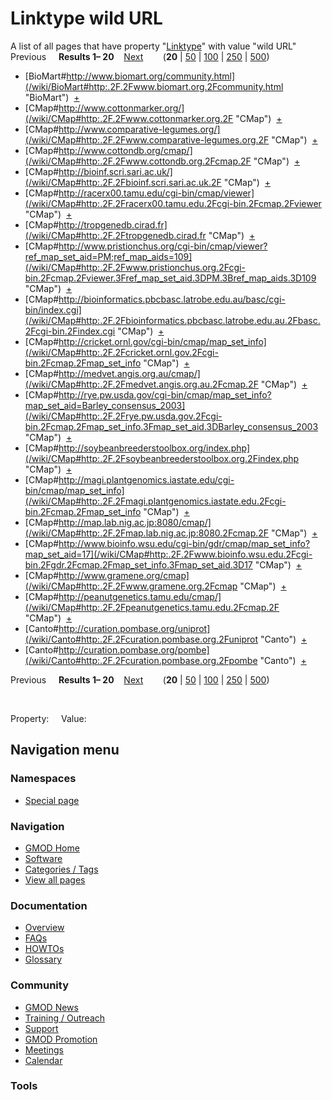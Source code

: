 



<span id="top"></span>




# <span dir="auto">Linktype wild URL</span>






A list of all pages that have property
"[Linktype](/wiki/Property%253ALinktype "Property%253ALinktype")" with value
"wild URL"  
Previous     **Results 1–
20**    [Next](/mediawiki/index.php?title=Special%253ASearchByProperty&offset=20&limit=20&property=Linktype&value=wild+URL)        (**20**
\|
[50](/mediawiki/index.php?title=Special%253ASearchByProperty&offset=0&limit=50&property=Linktype&value=wild+URL)
\|
[100](/mediawiki/index.php?title=Special%253ASearchByProperty&offset=0&limit=100&property=Linktype&value=wild+URL)
\|
[250](/mediawiki/index.php?title=Special%253ASearchByProperty&offset=0&limit=250&property=Linktype&value=wild+URL)
\|
[500](/mediawiki/index.php?title=Special%253ASearchByProperty&offset=0&limit=500&property=Linktype&value=wild+URL))

- [BioMart#http://www.biomart.org/community.html](/wiki/BioMart#http:.2F.2Fwww.biomart.org.2Fcommunity.html "BioMart")  <span class="smwbrowse">[+](/wiki/Special%253ABrowse/BioMart-23http%253A-2F-2Fwww.biomart.org-2Fcommunity.html "Special%253ABrowse/BioMart-23http%253A-2F-2Fwww.biomart.org-2Fcommunity.html")</span>
- [CMap#http://www.cottonmarker.org/](/wiki/CMap#http:.2F.2Fwww.cottonmarker.org.2F "CMap")  <span class="smwbrowse">[+](/wiki/Special%253ABrowse/CMap-23http%253A-2F-2Fwww.cottonmarker.org-2F "Special%253ABrowse/CMap-23http%253A-2F-2Fwww.cottonmarker.org-2F")</span>
- [CMap#http://www.comparative-legumes.org/](/wiki/CMap#http:.2F.2Fwww.comparative-legumes.org.2F "CMap")  <span class="smwbrowse">[+](/wiki/Special%253ABrowse/CMap-23http%253A-2F-2Fwww.comparative-2Dlegumes.org-2F "Special%253ABrowse/CMap-23http%253A-2F-2Fwww.comparative-2Dlegumes.org-2F")</span>
- [CMap#http://www.cottondb.org/cmap/](/wiki/CMap#http:.2F.2Fwww.cottondb.org.2Fcmap.2F "CMap")  <span class="smwbrowse">[+](/wiki/Special%253ABrowse/CMap-23http%253A-2F-2Fwww.cottondb.org-2Fcmap-2F "Special%253ABrowse/CMap-23http%253A-2F-2Fwww.cottondb.org-2Fcmap-2F")</span>
- [CMap#http://bioinf.scri.sari.ac.uk/](/wiki/CMap#http:.2F.2Fbioinf.scri.sari.ac.uk.2F "CMap")  <span class="smwbrowse">[+](/wiki/Special%253ABrowse/CMap-23http%253A-2F-2Fbioinf.scri.sari.ac.uk-2F "Special%253ABrowse/CMap-23http%253A-2F-2Fbioinf.scri.sari.ac.uk-2F")</span>
- [CMap#http://racerx00.tamu.edu/cgi-bin/cmap/viewer](/wiki/CMap#http:.2F.2Fracerx00.tamu.edu.2Fcgi-bin.2Fcmap.2Fviewer "CMap")  <span class="smwbrowse">[+](/wiki/Special%253ABrowse/CMap-23http%253A-2F-2Fracerx00.tamu.edu-2Fcgi-2Dbin-2Fcmap-2Fviewer "Special%253ABrowse/CMap-23http%253A-2F-2Fracerx00.tamu.edu-2Fcgi-2Dbin-2Fcmap-2Fviewer")</span>
- [CMap#http://tropgenedb.cirad.fr](/wiki/CMap#http:.2F.2Ftropgenedb.cirad.fr "CMap")  <span class="smwbrowse">[+](/wiki/Special%253ABrowse/CMap-23http%253A-2F-2Ftropgenedb.cirad.fr "Special%253ABrowse/CMap-23http%253A-2F-2Ftropgenedb.cirad.fr")</span>
- [CMap#http://www.pristionchus.org/cgi-bin/cmap/viewer?ref_map_set_aid=PM;ref_map_aids=109](/wiki/CMap#http:.2F.2Fwww.pristionchus.org.2Fcgi-bin.2Fcmap.2Fviewer.3Fref_map_set_aid.3DPM.3Bref_map_aids.3D109 "CMap")  <span class="smwbrowse">[+](/wiki/Special%253ABrowse/CMap-23http:-2F-2Fwww.pristionchus.org-2Fcgi-2Dbin-2Fcmap-2Fviewer-3Fref_map_set_aid%3DPM;ref_map_aids%3D109 "Special%253ABrowse/CMap-23http:-2F-2Fwww.pristionchus.org-2Fcgi-2Dbin-2Fcmap-2Fviewer-3Fref map set aid=PM;ref map aids=109")</span>
- [CMap#http://bioinformatics.pbcbasc.latrobe.edu.au/basc/cgi-bin/index.cgi](/wiki/CMap#http:.2F.2Fbioinformatics.pbcbasc.latrobe.edu.au.2Fbasc.2Fcgi-bin.2Findex.cgi "CMap")  <span class="smwbrowse">[+](/wiki/Special%253ABrowse/CMap-23http%253A-2F-2Fbioinformatics.pbcbasc.latrobe.edu.au-2Fbasc-2Fcgi-2Dbin-2Findex.cgi "Special%253ABrowse/CMap-23http%253A-2F-2Fbioinformatics.pbcbasc.latrobe.edu.au-2Fbasc-2Fcgi-2Dbin-2Findex.cgi")</span>
- [CMap#http://cricket.ornl.gov/cgi-bin/cmap/map_set_info](/wiki/CMap#http:.2F.2Fcricket.ornl.gov.2Fcgi-bin.2Fcmap.2Fmap_set_info "CMap")  <span class="smwbrowse">[+](/wiki/Special%253ABrowse/CMap-23http%253A-2F-2Fcricket.ornl.gov-2Fcgi-2Dbin-2Fcmap-2Fmap_set_info "Special%253ABrowse/CMap-23http:-2F-2Fcricket.ornl.gov-2Fcgi-2Dbin-2Fcmap-2Fmap set info")</span>
- [CMap#http://medvet.angis.org.au/cmap/](/wiki/CMap#http:.2F.2Fmedvet.angis.org.au.2Fcmap.2F "CMap")  <span class="smwbrowse">[+](/wiki/Special%253ABrowse/CMap-23http%253A-2F-2Fmedvet.angis.org.au-2Fcmap-2F "Special%253ABrowse/CMap-23http%253A-2F-2Fmedvet.angis.org.au-2Fcmap-2F")</span>
- [CMap#http://rye.pw.usda.gov/cgi-bin/cmap/map_set_info?map_set_aid=Barley_consensus_2003](/wiki/CMap#http:.2F.2Frye.pw.usda.gov.2Fcgi-bin.2Fcmap.2Fmap_set_info.3Fmap_set_aid.3DBarley_consensus_2003 "CMap")  <span class="smwbrowse">[+](/wiki/Special%253ABrowse/CMap-23http:-2F-2Frye.pw.usda.gov-2Fcgi-2Dbin-2Fcmap-2Fmap_set_info-3Fmap_set_aid%3DBarley_consensus_2003 "Special%253ABrowse/CMap-23http:-2F-2Frye.pw.usda.gov-2Fcgi-2Dbin-2Fcmap-2Fmap set info-3Fmap set aid=Barley consensus 2003")</span>
- [CMap#http://soybeanbreederstoolbox.org/index.php](/wiki/CMap#http:.2F.2Fsoybeanbreederstoolbox.org.2Findex.php "CMap")  <span class="smwbrowse">[+](/wiki/Special%253ABrowse/CMap-23http%253A-2F-2Fsoybeanbreederstoolbox.org-2Findex.php "Special%253ABrowse/CMap-23http%253A-2F-2Fsoybeanbreederstoolbox.org-2Findex.php")</span>
- [CMap#http://magi.plantgenomics.iastate.edu/cgi-bin/cmap/map_set_info](/wiki/CMap#http:.2F.2Fmagi.plantgenomics.iastate.edu.2Fcgi-bin.2Fcmap.2Fmap_set_info "CMap")  <span class="smwbrowse">[+](/wiki/Special%253ABrowse/CMap-23http%253A-2F-2Fmagi.plantgenomics.iastate.edu-2Fcgi-2Dbin-2Fcmap-2Fmap_set_info "Special%253ABrowse/CMap-23http:-2F-2Fmagi.plantgenomics.iastate.edu-2Fcgi-2Dbin-2Fcmap-2Fmap set info")</span>
- [CMap#http://map.lab.nig.ac.jp:8080/cmap/](/wiki/CMap#http:.2F.2Fmap.lab.nig.ac.jp:8080.2Fcmap.2F "CMap")  <span class="smwbrowse">[+](/wiki/Special%253ABrowse/CMap-23http%253A-2F-2Fmap.lab.nig.ac.jp%253A8080-2Fcmap-2F "Special%253ABrowse/CMap-23http%253A-2F-2Fmap.lab.nig.ac.jp%253A8080-2Fcmap-2F")</span>
- [CMap#http://www.bioinfo.wsu.edu/cgi-bin/gdr/cmap/map_set_info?map_set_aid=17](/wiki/CMap#http:.2F.2Fwww.bioinfo.wsu.edu.2Fcgi-bin.2Fgdr.2Fcmap.2Fmap_set_info.3Fmap_set_aid.3D17 "CMap")  <span class="smwbrowse">[+](/wiki/Special%253ABrowse/CMap-23http:-2F-2Fwww.bioinfo.wsu.edu-2Fcgi-2Dbin-2Fgdr-2Fcmap-2Fmap_set_info-3Fmap_set_aid%3D17 "Special%253ABrowse/CMap-23http:-2F-2Fwww.bioinfo.wsu.edu-2Fcgi-2Dbin-2Fgdr-2Fcmap-2Fmap set info-3Fmap set aid=17")</span>
- [CMap#http://www.gramene.org/cmap](/wiki/CMap#http:.2F.2Fwww.gramene.org.2Fcmap "CMap")  <span class="smwbrowse">[+](/wiki/Special%253ABrowse/CMap-23http%253A-2F-2Fwww.gramene.org-2Fcmap "Special%253ABrowse/CMap-23http%253A-2F-2Fwww.gramene.org-2Fcmap")</span>
- [CMap#http://peanutgenetics.tamu.edu/cmap/](/wiki/CMap#http:.2F.2Fpeanutgenetics.tamu.edu.2Fcmap.2F "CMap")  <span class="smwbrowse">[+](/wiki/Special%253ABrowse/CMap-23http%253A-2F-2Fpeanutgenetics.tamu.edu-2Fcmap-2F "Special%253ABrowse/CMap-23http%253A-2F-2Fpeanutgenetics.tamu.edu-2Fcmap-2F")</span>
- [Canto#http://curation.pombase.org/uniprot](/wiki/Canto#http:.2F.2Fcuration.pombase.org.2Funiprot "Canto")  <span class="smwbrowse">[+](/wiki/Special%253ABrowse/Canto-23http%253A-2F-2Fcuration.pombase.org-2Funiprot "Special%253ABrowse/Canto-23http%253A-2F-2Fcuration.pombase.org-2Funiprot")</span>
- [Canto#http://curation.pombase.org/pombe](/wiki/Canto#http:.2F.2Fcuration.pombase.org.2Fpombe "Canto")  <span class="smwbrowse">[+](/wiki/Special%253ABrowse/Canto-23http%253A-2F-2Fcuration.pombase.org-2Fpombe "Special%253ABrowse/Canto-23http%253A-2F-2Fcuration.pombase.org-2Fpombe")</span>

Previous     **Results 1–
20**    [Next](/mediawiki/index.php?title=Special%253ASearchByProperty&offset=20&limit=20&property=Linktype&value=wild+URL)        (**20**
\|
[50](/mediawiki/index.php?title=Special%253ASearchByProperty&offset=0&limit=50&property=Linktype&value=wild+URL)
\|
[100](/mediawiki/index.php?title=Special%253ASearchByProperty&offset=0&limit=100&property=Linktype&value=wild+URL)
\|
[250](/mediawiki/index.php?title=Special%253ASearchByProperty&offset=0&limit=250&property=Linktype&value=wild+URL)
\|
[500](/mediawiki/index.php?title=Special%253ASearchByProperty&offset=0&limit=500&property=Linktype&value=wild+URL))

 

Property:     Value:








## Navigation menu



### Namespaces

- <span id="ca-nstab-special">[Special
  page](/wiki/Special%253ASearchByProperty/Linktype/wild-20URL "This is a special page, you cannot edit the page itself")</span>






### Navigation



- <span id="n-GMOD-Home">[GMOD Home](/wiki/Main_Page)</span>
- <span id="n-Software">[Software](/wiki/GMOD_Components)</span>
- <span id="n-Categories-.2F-Tags">[Categories /
  Tags](/wiki/Categories)</span>
- <span id="n-View-all-pages">[View all
  pages](/wiki/Special:AllPages)</span>




### Documentation



- <span id="n-Overview">[Overview](/wiki/Overview)</span>
- <span id="n-FAQs">[FAQs](/wiki/Category%253AFAQ)</span>
- <span id="n-HOWTOs">[HOWTOs](/wiki/Category%253AHOWTO)</span>
- <span id="n-Glossary">[Glossary](/wiki/Glossary)</span>




### Community



- <span id="n-GMOD-News">[GMOD News](/wiki/GMOD_News)</span>
- <span id="n-Training-.2F-Outreach">[Training /
  Outreach](/wiki/Training_and_Outreach)</span>
- <span id="n-Support">[Support](/wiki/Support)</span>
- <span id="n-GMOD-Promotion">[GMOD
  Promotion](/wiki/GMOD_Promotion)</span>
- <span id="n-Meetings">[Meetings](/wiki/Meetings)</span>
- <span id="n-Calendar">[Calendar](/wiki/Calendar)</span>




### Tools












<!-- -->




